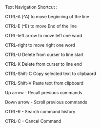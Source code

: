 Text Navigation Shortcut :

CTRL-A (^A) to move beginning of the line

CTRL-E (^E) to move End of the line

CTRL-left arrow  to move left one word

CTRL-right  to move right one word

CTRL-U  Delete from curser to line start

CTRL-K  Delete from curser to line end

CTRL-Shift-C Copy selected text to clipbaord

CTRL-Shift-V Paste text from clipboard

Up arrow - Recall previous commands 

Down arrow - Scroll previous commands 

CTRL-R - Search command history 

CTRL-C - Cancel Command

